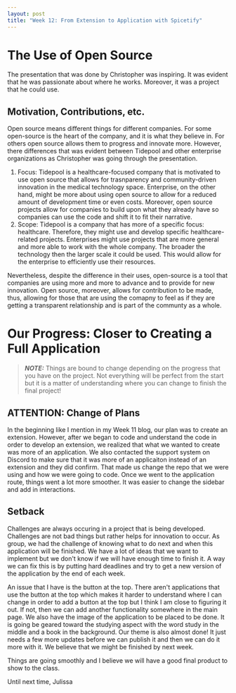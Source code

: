 ```yaml
---
layout: post
title: "Week 12: From Extension to Application with Spicetify" 
---
```


# The Use of Open Source
The presentation that was done by Christopher was inspiring. It was evident that he was passionate about where he works. Moreover, it was a project that he could use. 

## Motivation, Contributions, etc. 
Open source means different things for different companies. For some open-source is the heart of the company, and it is what they believe in. For others open source allows them to progress and innovate more. However, there differences that was evident between Tidepool and other enterprise organizations as Christopher was going through the presentation. 
1. Focus: Tidepool is a healthcare-focused company that is motivated to use open source that allows for trasnparency and community-driven innovation in the medical technology space. Enterprise, on the other hand, might be more about using open source to allow for a reduced amount of development time or even costs. Moreover, open source projects allow for companies to build upon what they already have so companies can use the code and shift it to fit their narrative. 
2. Scope: Tidepool is a company that has more of a specific focus: healthcare. Therefore, they might use and develop specific healthcare-related projects. Enterprises might use projects that are more general and more able to work with the whole company. The broader the technology then the larger scale it could be used. This would allow for the enterprise to efficiently use their resources. 

Nevertheless, despite the difference in their uses, open-source is a tool that companies are using more and more to advance and to provide for new innovation. Open source, moreover, allows for contribution to be made, thus, allowing for those that are using the comapny to feel as if they are getting a transparent relationship and is part of the communty as a whole. 
# Our Progress: Closer to Creating a Full Application

> **_NOTE:_** Things are bound to change depending on the progress that you have on the project. Not everything will be perfect from the start but it is a matter of understanding where you can change to finish the final project! 

## ATTENTION: Change of Plans

In the beginning like I mention in my Week 11 blog, our plan was to create an extension. However, after we began to code and understand the code in order to develop an extension, we realized that what we wanted to create was more of an application. We also contacted the support system on Discord to make sure that it was more of an applicaiton instead of an extension and they did confirm. That made us change the repo that we were using and how we were going to code. Once we went to the application route, things went a lot more smoother. It was easier to change the sidebar and add in interactions. 

<!--more-->

## Setback
Challenges are always occuring in a project that is being developed. Challenges are not bad things but rather helps for innovation to occur. As group, we had the challenge of knowing what to do next and when this application will be finished. We have a lot of ideas that we want to implement but we don't know if we will have enough time to finish it. A way we can fix this is by putting hard deadlines and try to get a new version of the application by the end of each week. 

An issue that I have is the button at the top. There aren't applications that use the button at the top which makes it harder to understand where I can change in order to add a button at the top but I think I am close to figuring it out. If not, then we can add another functionality somewhere in the main page. We also have the image of the application to be placed to be done. It is going be geared toward the studying aspect with the word study in the middle and a book in the background. Our theme is also almost done! It just needs a few more updates before we can publish it and then we can do it more with it. We believe that we might be finished by next week. 

Things are going smoothly and I believe we will have a good final product to show to the class. 

Until next time, 
Julissa 